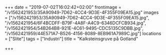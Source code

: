 +++
date = "2019-07-02T16:02:42+02:00"
frontimage = "/v1562421953/35A90949-7D62-4CC4-9D3E-4F355F09EA15.jpg"
images = ["/v1562421953/35A90949-7D62-4CC4-9D3E-4F355F09EA15.jpg", "/v1562421954/6F4BCDFF-B79F-4A8F-A4C9-6346DCFCB934.jpg", "/v1562421954/54B264B8-921E-4C61-9495-CDC5135C9DBB.jpg", "/v1562421959/44E571A7-B526-4156-8089-8EB961A7989C.jpg"]
locations = ["Slite"]
tags = ["Industri"]
title = "Kalksteinsgruve på Gotland"

+++
